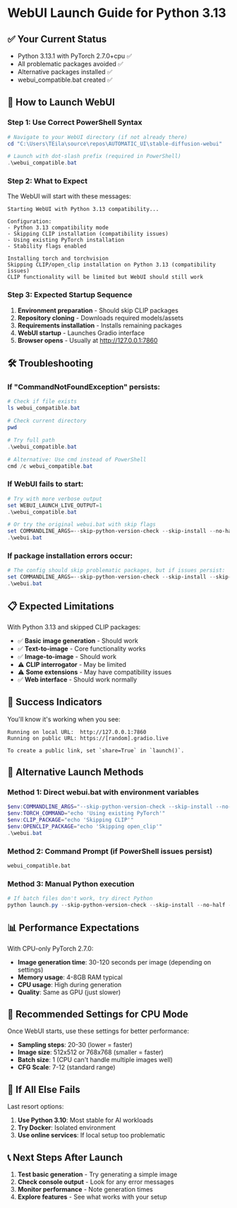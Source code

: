 # WebUI Launch Guide for Python 3.13

## ✅ Your Current Status
- Python 3.13.1 with PyTorch 2.7.0+cpu ✅
- All problematic packages avoided ✅
- Alternative packages installed ✅
- webui_compatible.bat created ✅

## 🚀 How to Launch WebUI

### Step 1: Use Correct PowerShell Syntax
```powershell
# Navigate to your WebUI directory (if not already there)
cd "C:\Users\TEila\source\repos\AUTOMATIC_UI\stable-diffusion-webui"

# Launch with dot-slash prefix (required in PowerShell)
.\webui_compatible.bat
```

### Step 2: What to Expect
The WebUI will start with these messages:
```
Starting WebUI with Python 3.13 compatibility...

Configuration:
- Python 3.13 compatibility mode
- Skipping CLIP installation (compatibility issues)
- Using existing PyTorch installation
- Stability flags enabled

Installing torch and torchvision
Skipping CLIP/open_clip installation on Python 3.13 (compatibility issues)
CLIP functionality will be limited but WebUI should still work
```

### Step 3: Expected Startup Sequence
1. **Environment preparation** - Should skip CLIP packages
2. **Repository cloning** - Downloads required models/assets
3. **Requirements installation** - Installs remaining packages
4. **WebUI startup** - Launches Gradio interface
5. **Browser opens** - Usually at http://127.0.0.1:7860

## 🛠️ Troubleshooting

### If "CommandNotFoundException" persists:
```powershell
# Check if file exists
ls webui_compatible.bat

# Check current directory
pwd

# Try full path
.\webui_compatible.bat

# Alternative: Use cmd instead of PowerShell
cmd /c webui_compatible.bat
```

### If WebUI fails to start:
```powershell
# Try with more verbose output
set WEBUI_LAUNCH_LIVE_OUTPUT=1
.\webui_compatible.bat

# Or try the original webui.bat with skip flags
set COMMANDLINE_ARGS=--skip-python-version-check --skip-install --no-half --precision full
.\webui.bat
```

### If package installation errors occur:
```powershell
# The config should skip problematic packages, but if issues persist:
set COMMANDLINE_ARGS=--skip-python-version-check --skip-install --skip-torch-cuda-test
.\webui.bat
```

## 📋 Expected Limitations

With Python 3.13 and skipped CLIP packages:
- ✅ **Basic image generation** - Should work
- ✅ **Text-to-image** - Core functionality works
- ✅ **Image-to-image** - Should work
- ⚠️ **CLIP interrogator** - May be limited
- ⚠️ **Some extensions** - May have compatibility issues
- ✅ **Web interface** - Should work normally

## 🎯 Success Indicators

You'll know it's working when you see:
```
Running on local URL:  http://127.0.0.1:7860
Running on public URL: https://[random].gradio.live

To create a public link, set `share=True` in `launch()`.
```

## 🔧 Alternative Launch Methods

### Method 1: Direct webui.bat with environment variables
```powershell
$env:COMMANDLINE_ARGS="--skip-python-version-check --skip-install --no-half --precision full"
$env:TORCH_COMMAND="echo 'Using existing PyTorch'"
$env:CLIP_PACKAGE="echo 'Skipping CLIP'"
$env:OPENCLIP_PACKAGE="echo 'Skipping open_clip'"
.\webui.bat
```

### Method 2: Command Prompt (if PowerShell issues persist)
```cmd
webui_compatible.bat
```

### Method 3: Manual Python execution
```powershell
# If batch files don't work, try direct Python
python launch.py --skip-python-version-check --skip-install --no-half --precision full
```

## 📊 Performance Expectations

With CPU-only PyTorch 2.7.0:
- **Image generation time**: 30-120 seconds per image (depending on settings)
- **Memory usage**: 4-8GB RAM typical
- **CPU usage**: High during generation
- **Quality**: Same as GPU (just slower)

## 🎨 Recommended Settings for CPU Mode

Once WebUI starts, use these settings for better performance:
- **Sampling steps**: 20-30 (lower = faster)
- **Image size**: 512x512 or 768x768 (smaller = faster)
- **Batch size**: 1 (CPU can't handle multiple images well)
- **CFG Scale**: 7-12 (standard range)

## 🚨 If All Else Fails

Last resort options:
1. **Use Python 3.10**: Most stable for AI workloads
2. **Try Docker**: Isolated environment
3. **Use online services**: If local setup too problematic

## 📞 Next Steps After Launch

1. **Test basic generation** - Try generating a simple image
2. **Check console output** - Look for any error messages
3. **Monitor performance** - Note generation times
4. **Explore features** - See what works with your setup

